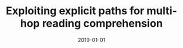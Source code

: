 ---
title: "Exploiting explicit paths for multi-hop reading comprehension"
collection: publications
permalink: /publication/2019-01-01-Exploiting-explicit-paths-for-multi-hop-reading-comprehension
date: 2019-01-01
venue: 'Proceedings of the 57th Annual Meeting of the Association for Computational Linguistics'
---